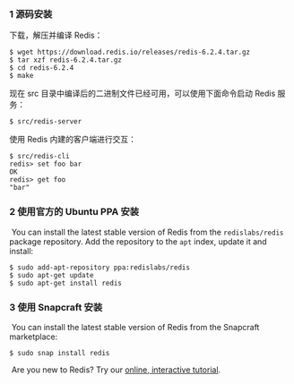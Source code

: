 

### 1 源码安装

下载，解压并编译 Redis：

```shell
$ wget https://download.redis.io/releases/redis-6.2.4.tar.gz
$ tar xzf redis-6.2.4.tar.gz
$ cd redis-6.2.4
$ make
```

现在 src 目录中编译后的二进制文件已经可用，可以使用下面命令启动 Redis 服务：        

```shell
$ src/redis-server
```

使用 Redis 内建的客户端进行交互：

```shell
$ src/redis-cli
redis> set foo bar
OK
redis> get foo
"bar"
```



### 2 使用官方的 Ubuntu PPA 安装

​            You can install the latest stable version of Redis from the            `redislabs/redis` package repository. Add the repository to the            `apt` index, update it and install:          

```
$ sudo add-apt-repository ppa:redislabs/redis
$ sudo apt-get update
$ sudo apt-get install redis
```



### 3 使用 Snapcraft 安装

​            You can install the latest stable version of Redis from the Snapcraft            marketplace:          

```
$ sudo snap install redis
```

​            Are you new to Redis? Try our            [online, interactive tutorial](http://try.redis.io).          